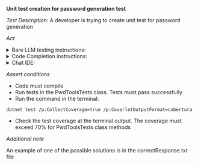 **Unit test creation for password generation test**

*Test Description*:
A developer is trying to create unit test for password generation

*Act*

<details>
<summary>Bare LLM testing instructions:</summary>

- Open the prompt.txt file
- Copy a question located in the prompt.txt file to the chat window
- Submit the question
- Open the project tests-creation/password-generator/C#
- Open the PwdTools class
- Add suggested tests to the PwdToolsTests class
- Add all necessary imports

</details>

<details>
<summary>Code Completion instructions:</summary>

- Open the project tests-creation/password-generator/C#
- Open the PwdTools class
- Type after the GenerateRandomPassword method definition:
- Start typing:

```C#
[Test]
public void GenerateRandomPassword_OnlyLowercaseLetters()
{
```

- Press ENTER key
- Accept a sequence of suggestions using the TAB and ENTER keys
- Start typing:

```C#
[Test]
public void GenerateRandomPassword_OnlyUppercaseLetters()
{
```

- Press ENTER key
- Accept a sequence of suggestions using the TAB and ENTER keys
- Start typing:

```C#
[Test]
public void GenerateRandomPassword_OnlyDigits()
{
```

- Press ENTER key
- Accept a sequence of suggestions using the TAB and ENTER keys
- Start typing:

```C#
[Test]
public void GenerateRandomPassword_OnlySpecialCharacters()
{
```

- Press ENTER key
- Accept a sequence of suggestions using the TAB and ENTER keys
- Add suggested tests to the PwdToolsTests class
- Add all necessary imports

</details>

<details>
<summary>Chat IDE:</summary>

- Open the project tests-creation/password-generator/C#
- Open the PwdTools class
- Highlight the PwdTools class
- Type in the chat window:

```
Implement unit tests for the GenerateRandomPassword method using nUnit
```

- Add suggested tests to the PwdToolsTests class
- Add all necessary imports

</details>

*Assert conditions*

- Code must compile
- Run tests in the PwdToolsTests class. Tests must pass successfully
- Run the command in the terminal:

```
dotnet test /p:CollectCoverage=true /p:CoverletOutputFormat=cobertura
```

- Check the test coverage at the terminal output. The coverage must exceed 70% for PwdToolsTests class methods

*Additional note*

An example of one of the possible solutions is in the correctResponse.txt file